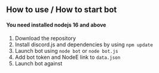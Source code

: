## How to use / How to start bot
#### You need installed nodejs 16 and above
1. Download the repository
1. Install discord.js and dependencies by using `npm update`
1. Launch bot using `node bot` or `node bot.js`
1. Add bot token and NodeE link to `data.json`
1. Launch bot against